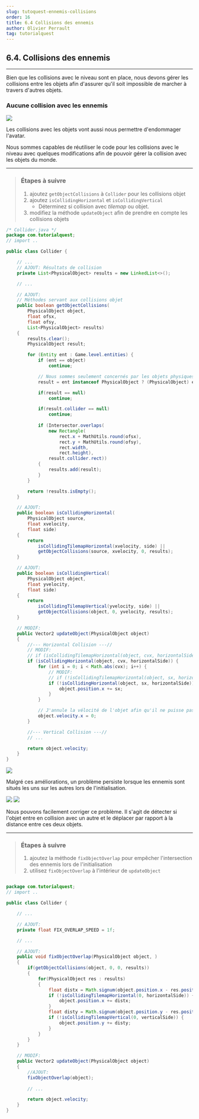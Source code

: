 ```yaml
---
slug: tutoquest-ennemis-collisions
order: 16
title: 6.4 Collisions des ennemis
author: Olivier Perrault
tag: tutorialquest
---
```


## 6.4. Collisions des ennemis
---

Bien que les collisions avec le niveau sont en place, nous devons gérer les collisions entre les objets afin d'assurer qu'il soit impossible de marcher à travers d'autres objets.

### Aucune collision avec les ennemis
<img class="w-50 center" src="../../assets/tutorialquest/gif/enemy-behaviour.gif">

Les collisions avec les objets vont aussi nous permettre d'endommager l'avatar.

Nous sommes capables de réutiliser le code pour les collisions avec le niveau avec quelques modifications afin de pouvoir gérer la collision avec les objets du monde.

---
> ### Étapes à suivre
> 1. ajoutez `getObjectCollisions` à `Collider` pour les collisions objet
> 2. ajoutez `isCollidingHorizontal` et `isCollidingVertical`
>     * Déterminez si collision avec *tilemap* ou objet.
> 3. modifiez la méthode `updateObject` afin de prendre en compte les collisions objets

```java
/* Collider.java */
package com.tutorialquest;
// import ..

public class Collider {

    // ...
    // AJOUT: Résultats de collision
    private List<PhysicalObject> results = new LinkedList<>();

    // ...

    // AJOUT:
    // Méthodes servant aux collisions objet
    public boolean getObjectCollisions(
        PhysicalObject object,
        float ofsx,
        float ofsy,
        List<PhysicalObject> results)
    {
        results.clear();
        PhysicalObject result;        

        for (Entity ent : Game.level.entities) {
            if (ent == object)
                continue;

            // Nous sommes seulement concernés par les objets physiques
            result = ent instanceof PhysicalObject ? (PhysicalObject) ent : null;

            if(result == null)
                continue;

            if(result.collider == null)
                continue;
                
            if (Intersector.overlaps(
                new Rectangle(
                    rect.x + MathUtils.round(ofsx),
                    rect.y + MathUtils.round(ofsy),
                    rect.width,
                    rect.height),
                result.collider.rect))
            {
                results.add(result);
            }
        }

        return !results.isEmpty();
    }

    // AJOUT:
    public boolean isCollidingHorizontal(
        PhysicalObject source, 
        float xvelocity, 
        float side) 
    {
        return
            isCollidingTilemapHorizontal(xvelocity, side) ||
            getObjectCollisions(source, xvelocity, 0, results);
    }

    // AJOUT:
    public boolean isCollidingVertical(
        PhysicalObject object, 
        float yvelocity, 
        float side) 
    {
        return
            isCollidingTilemapVertical(yvelocity, side) ||
            getObjectCollisions(object, 0, yvelocity, results);
    }

    // MODIF:
    public Vector2 updateObject(PhysicalObject object)
    {
        //--- Horizontal Collision ---//
        // MODIF:
        // if (isCollidingTilemapHorizontal(object, cvx, horizontalSide)) {
        if (isCollidingHorizontal(object, cvx, horizontalSide)) {
            for (int i = 0; i < Math.abs(cvx); i++) {         
                // MODIF:       
                // if (!isCollidingTilemapHorizontal(object, sx, horizontalSide)) {
                if (!isCollidingHorizontal(object, sx, horizontalSide)) {
                    object.position.x += sx;
                }
            }

            // J'annule la vélocité de l'objet afin qu'il ne puisse pas dépasser le mur
            object.velocity.x = 0;
        }

        //--- Vertical Collision ---//
        // ...

        return object.velocity;
    }
}

```

<img class="w-50 center" src="../../assets/tutorialquest/gif/enemy-collision-yes.gif">

Malgré ces améliorations, un problème persiste lorsque les ennemis sont situés les uns sur les autres lors de l'initialisation. 

<img class="w-50 center" src="../../assets/tutorialquest/images/slime-overlap.png">
<img class="w-50 center" src="../../assets/tutorialquest/gif/slime-overlap-gif.gif">

Nous pouvons facilement corriger ce problème. Il s'agit de détecter si l'objet entre en collision avec un autre et le déplacer par rapport à la distance entre ces deux objets.

---
> ### Étapes à suivre
> 1. ajoutez la méthode `fixObjectOverlap` pour empêcher l'intersection des ennemis lors de l'initialisation
> 2. utilisez `fixObjectOverlap` à l'intérieur de `updateObject`

```java

package com.tutorialquest;
// import ..

public class Collider {

    // ...

    // AJOUT:
    private float FIX_OVERLAP_SPEED = 1f;

    // ...

    // AJOUT:
    public void fixObjectOverlap(PhysicalObject object, )
    {
        if(getObjectCollisions(object, 0, 0, results))
        {
            for(PhysicalObject res : results)
            {
                float distx = Math.signum(object.position.x - res.position.x) * FIX_OVERLAP_SPEED;
                if (!isCollidingTilemapHorizontal(0, horizontalSide)) {
                    object.position.x += distx;
                }
                float disty = Math.signum(object.position.y - res.position.y) * FIX_OVERLAP_SPEED;
                if (!isCollidingTilemapVertical(0, verticalSide)) {
                    object.position.y += disty;
                }
            }
        }
    }

    // MODIF:
    public Vector2 updateObject(PhysicalObject object)
    {
        //AJOUT:
        fixObjectOverlap(object);
        
        // ...

        return object.velocity;
    }
}
```
